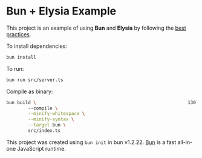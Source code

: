 # Bun + Elysia Example

This project is an example of using **Bun** and **Elysia** by following the [best practices](https://elysiajs.com/essential/best-practice.html).



To install dependencies:

```bash
bun install
```

To run:

```bash
bun run src/server.ts
```

Compile as binary:
```bash
bun build \                                                        130 ↵
        --compile \
        --minify-whitespace \
        --minify-syntax \
        --target bun \
        src/index.ts
```

This project was created using `bun init` in bun v1.2.22. [Bun](https://bun.com) is a fast all-in-one JavaScript runtime.
